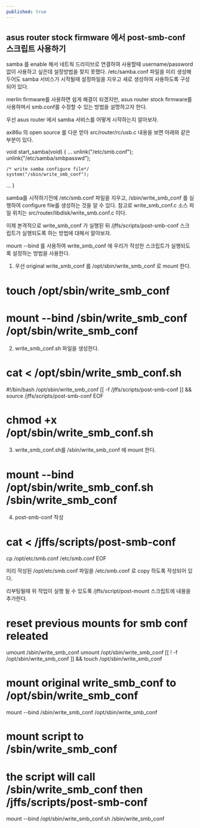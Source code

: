 ```yaml
---
published: true 
---
```

## asus router stock firmware 에서 post-smb-conf 스크립트 사용하기

samba 를 enable 해서 네트웍 드라이브로 연결하여 사용할때 username/password 없이 사용하고 싶은데 설정방법을 찾지 못했다. /etc/samba.conf 파일을 미리 생성해 두어도 samba 서비스가 시작될때 설정파일을 지우고 새로 생성하여 사용하도록 구성되어 있다.

merlin firmware를 사용하면 쉽게 해결이 되겠지만, asus router stock firmware를 사용하며서 smb.conf를 수정할 수 있는 방법을 설명하고자 한다.

우선 asus router 에서 samba 서비스를 어떻게 시작하는지 알아보자.

ax86u 의 open source 를 다운 받아 src/router/rc/usb.c 내용을 보면 아래와 같은 부분이 있다.

void
start_samba(void)
{
...
	unlink("/etc/smb.conf");
	unlink("/etc/samba/smbpasswd");

	/* write samba configure file*/
	system("/sbin/write_smb_conf");
...
}

samba를 시작하기전에 /etc/smb.conf 파일을 지우고, /sbin/write_smb_conf 를 실행하여 configure file를 생성하는 것을 알 수 있다.
참고로 write_smb_conf.c 소스 파일 위치는 src/router/libdisk/write_smb.conf.c 이다.

이제 본격적으로 write_smb_conf 가 실행된 뒤 /jffs/scripts/post-smb-conf 스크립트가 실행되도록 하는 방법에 대해서 알아보자.

mount --bind 를 사용하여 write_smb_conf 에 우리가 작성한 스크립트가 실행되도록 설정하는 방법을 사용한다.
1. 우선 original write_smb_conf 를 /opt/sbin/write_smb_conf 로 mount 한다.
# touch /opt/sbin/write_smb_conf
# mount --bind /sbin/write_smb_conf /opt/sbin/write_smb_conf

2. write_smb_conf.sh 파일을 생성한다.
# cat <<EOF > /opt/sbin/write_smb_conf.sh
#!/bin/bash
/opt/sbin/write_smb_conf
[[ -f /jffs/scripts/post-smb-conf ]] && source /jffs/scripts/post-smb-conf
EOF  
# chmod +x /opt/sbin/write_smb_conf.sh

3. write_smb_conf.sh를 /sbin/write_smb_conf 에 mount 한다.
# mount --bind /opt/sbin/write_smb_conf.sh /sbin/write_smb_conf

4. post-smb-conf 작성
# cat <<EOF > /jffs/scripts/post-smb-conf
cp /opt/etc/smb.conf /etc/smb.conf
EOF

미리 작성된 /opt/etc/smb.conf 파일을 /etc/smb.conf 로 copy 하도록 작성되어 있다.

리부팅될때 위 작업이 실행 될 수 있도록 /jffs/script/post-mount 스크립트에 내용을 추가한다.

# reset previous mounts for smb conf releated
umount /sbin/write_smb_conf
umount /opt/sbin/write_smb_conf
[[ ! -f /opt/sbin/write_smb_conf ]] && touch /opt/sbin/write_smb_conf

# mount original write_smb_conf to /opt/sbin/write_smb_conf
mount --bind /sbin/write_smb_conf /opt/sbin/write_smb_conf

# mount script to /sbin/write_smb_conf
# the script will call /sbin/write_smb_conf then /jffs/scripts/post-smb-conf
mount --bind /opt/sbin/write_smb_conf.sh /sbin/write_smb_conf
